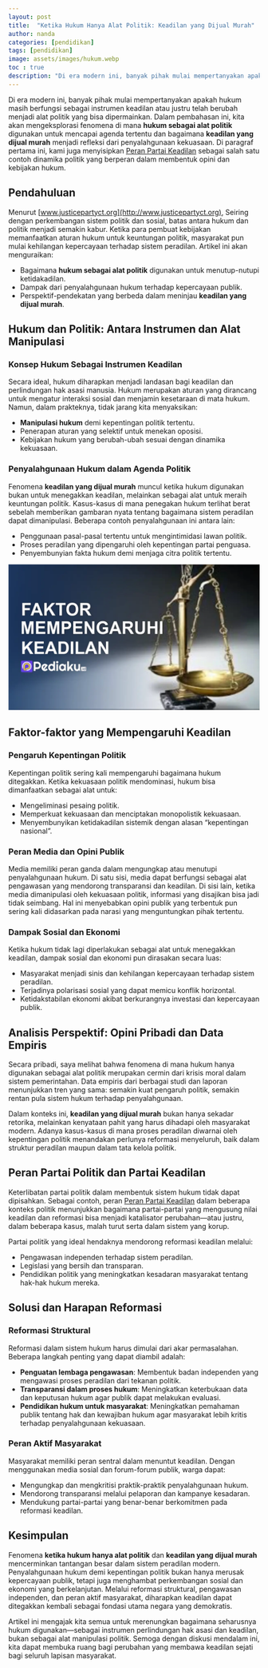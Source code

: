 ```yaml
---
layout: post
title:  "Ketika Hukum Hanya Alat Politik: Keadilan yang Dijual Murah"
author: nanda
categories: [pendidikan]
tags: [pendidikan]
image: assets/images/hukum.webp
toc : true
description: "Di era modern ini, banyak pihak mulai mempertanyakan apakah hukum masih berfungsi sebagai instrumen keadilan atau justru telah berubah menjadi alat politik yang bisa dipermainkan. Dalam pembahasan ini, kita akan mengeksplorasi fenomena di mana hukum sebagai alat politik digunakan untuk mencapai agenda tertentu dan bagaimana keadilan yang dijual murah menjadi refleksi dari penyalahgunaan kekuasaan"
---
```


Di era modern ini, banyak pihak mulai mempertanyakan apakah hukum masih berfungsi sebagai instrumen keadilan atau justru telah berubah menjadi alat politik yang bisa dipermainkan. Dalam pembahasan ini, kita akan mengeksplorasi fenomena di mana **hukum sebagai alat politik** digunakan untuk mencapai agenda tertentu dan bagaimana **keadilan yang dijual murah** menjadi refleksi dari penyalahgunaan kekuasaan. Di paragraf pertama ini, kami juga menyisipkan [Peran Partai Keadilan](http://www.justicepartyct.org/2025/02/21/peran-partai-keadilan-dalam-mempromosikan-keadilan-sosial-di-berbagai-negara/) sebagai salah satu contoh dinamika politik yang berperan dalam membentuk opini dan kebijakan hukum.

## Pendahuluan

Menurut [www.justicepartyct.org](http://www.justicepartyct.org), Seiring dengan perkembangan sistem politik dan sosial, batas antara hukum dan politik menjadi semakin kabur. Ketika para pembuat kebijakan memanfaatkan aturan hukum untuk keuntungan politik, masyarakat pun mulai kehilangan kepercayaan terhadap sistem peradilan. Artikel ini akan menguraikan:
- Bagaimana **hukum sebagai alat politik** digunakan untuk menutup-nutupi ketidakadilan.
- Dampak dari penyalahgunaan hukum terhadap kepercayaan publik.
- Perspektif-pendekatan yang berbeda dalam meninjau **keadilan yang dijual murah**.


## Hukum dan Politik: Antara Instrumen dan Alat Manipulasi

### Konsep Hukum Sebagai Instrumen Keadilan

Secara ideal, hukum diharapkan menjadi landasan bagi keadilan dan perlindungan hak asasi manusia. Hukum merupakan aturan yang dirancang untuk mengatur interaksi sosial dan menjamin kesetaraan di mata hukum. Namun, dalam prakteknya, tidak jarang kita menyaksikan:
- **Manipulasi hukum** demi kepentingan politik tertentu.
- Penerapan aturan yang selektif untuk menekan oposisi.
- Kebijakan hukum yang berubah-ubah sesuai dengan dinamika kekuasaan.

### Penyalahgunaan Hukum dalam Agenda Politik

Fenomena **keadilan yang dijual murah** muncul ketika hukum digunakan bukan untuk menegakkan keadilan, melainkan sebagai alat untuk meraih keuntungan politik. Kasus-kasus di mana penegakan hukum terlihat berat sebelah memberikan gambaran nyata tentang bagaimana sistem peradilan dapat dimanipulasi. Beberapa contoh penyalahgunaan ini antara lain:
- Penggunaan pasal-pasal tertentu untuk mengintimidasi lawan politik.
- Proses peradilan yang dipengaruhi oleh kepentingan partai penguasa.
- Penyembunyian fakta hukum demi menjaga citra politik tertentu.

![faktor mempengaruhi keadilan](/assets/images/keadilan.webp)
## Faktor-faktor yang Mempengaruhi Keadilan

### Pengaruh Kepentingan Politik

Kepentingan politik sering kali mempengaruhi bagaimana hukum ditegakkan. Ketika kekuasaan politik mendominasi, hukum bisa dimanfaatkan sebagai alat untuk:
- Mengeliminasi pesaing politik.
- Memperkuat kekuasaan dan menciptakan monopolistik kekuasaan.
- Menyembunyikan ketidakadilan sistemik dengan alasan “kepentingan nasional”.

### Peran Media dan Opini Publik

Media memiliki peran ganda dalam mengungkap atau menutupi penyalahgunaan hukum. Di satu sisi, media dapat berfungsi sebagai alat pengawasan yang mendorong transparansi dan keadilan. Di sisi lain, ketika media dimanipulasi oleh kekuasaan politik, informasi yang disajikan bisa jadi tidak seimbang. Hal ini menyebabkan opini publik yang terbentuk pun sering kali didasarkan pada narasi yang menguntungkan pihak tertentu.

### Dampak Sosial dan Ekonomi

Ketika hukum tidak lagi diperlakukan sebagai alat untuk menegakkan keadilan, dampak sosial dan ekonomi pun dirasakan secara luas:
- Masyarakat menjadi sinis dan kehilangan kepercayaan terhadap sistem peradilan.
- Terjadinya polarisasi sosial yang dapat memicu konflik horizontal.
- Ketidakstabilan ekonomi akibat berkurangnya investasi dan kepercayaan publik.

## Analisis Perspektif: Opini Pribadi dan Data Empiris

Secara pribadi, saya melihat bahwa fenomena di mana hukum hanya digunakan sebagai alat politik merupakan cermin dari krisis moral dalam sistem pemerintahan. Data empiris dari berbagai studi dan laporan menunjukkan tren yang sama: semakin kuat pengaruh politik, semakin rentan pula sistem hukum terhadap penyalahgunaan.

Dalam konteks ini, **keadilan yang dijual murah** bukan hanya sekadar retorika, melainkan kenyataan pahit yang harus dihadapi oleh masyarakat modern. Adanya kasus-kasus di mana proses peradilan diwarnai oleh kepentingan politik menandakan perlunya reformasi menyeluruh, baik dalam struktur peradilan maupun dalam tata kelola politik.

## Peran Partai Politik dan Partai Keadilan

Keterlibatan partai politik dalam membentuk sistem hukum tidak dapat dipisahkan. Sebagai contoh, peran [Peran Partai Keadilan](https://example.com/peran-partai-keadilan) dalam beberapa konteks politik menunjukkan bagaimana partai-partai yang mengusung nilai keadilan dan reformasi bisa menjadi katalisator perubahan—atau justru, dalam beberapa kasus, malah turut serta dalam sistem yang korup.

Partai politik yang ideal hendaknya mendorong reformasi keadilan melalui:
- Pengawasan independen terhadap sistem peradilan.
- Legislasi yang bersih dan transparan.
- Pendidikan politik yang meningkatkan kesadaran masyarakat tentang hak-hak hukum mereka.

## Solusi dan Harapan Reformasi

### Reformasi Struktural

Reformasi dalam sistem hukum harus dimulai dari akar permasalahan. Beberapa langkah penting yang dapat diambil adalah:
- **Penguatan lembaga pengawasan**: Membentuk badan independen yang mengawasi proses peradilan dari tekanan politik.
- **Transparansi dalam proses hukum**: Meningkatkan keterbukaan data dan keputusan hukum agar publik dapat melakukan evaluasi.
- **Pendidikan hukum untuk masyarakat**: Meningkatkan pemahaman publik tentang hak dan kewajiban hukum agar masyarakat lebih kritis terhadap penyalahgunaan kekuasaan.

### Peran Aktif Masyarakat

Masyarakat memiliki peran sentral dalam menuntut keadilan. Dengan menggunakan media sosial dan forum-forum publik, warga dapat:
- Mengungkap dan mengkritisi praktik-praktik penyalahgunaan hukum.
- Mendorong transparansi melalui pelaporan dan kampanye kesadaran.
- Mendukung partai-partai yang benar-benar berkomitmen pada reformasi keadilan.

## Kesimpulan

Fenomena **ketika hukum hanya alat politik** dan **keadilan yang dijual murah** mencerminkan tantangan besar dalam sistem peradilan modern. Penyalahgunaan hukum demi kepentingan politik bukan hanya merusak kepercayaan publik, tetapi juga menghambat perkembangan sosial dan ekonomi yang berkelanjutan. Melalui reformasi struktural, pengawasan independen, dan peran aktif masyarakat, diharapkan keadilan dapat ditegakkan kembali sebagai fondasi utama negara yang demokratis.

Artikel ini mengajak kita semua untuk merenungkan bagaimana seharusnya hukum digunakan—sebagai instrumen perlindungan hak asasi dan keadilan, bukan sebagai alat manipulasi politik. Semoga dengan diskusi mendalam ini, kita dapat membuka ruang bagi perubahan yang membawa keadilan sejati bagi seluruh lapisan masyarakat.
